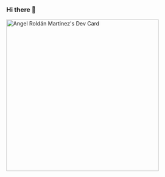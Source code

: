 ### Hi there 👋

<a href="https://app.daily.dev/anrolmar"><img src="https://api.daily.dev/devcards/efad1b5093fe4bde8e96311bcd97c23d.png?r=fhh" width="400" alt="Angel Roldán Martinez's Dev Card"/></a>

<!--
**anrolmar/anrolmar** is a ✨ _special_ ✨ repository because its `README.md` (this file) appears on your GitHub profile.

Here are some ideas to get you started:

- 🔭 I’m currently working on ...
- 🌱 I’m currently learning ...
- 👯 I’m looking to collaborate on ...
- 🤔 I’m looking for help with ...
- 💬 Ask me about ...
- 📫 How to reach me: ...
- 😄 Pronouns: ...
- ⚡ Fun fact: ...
-->
